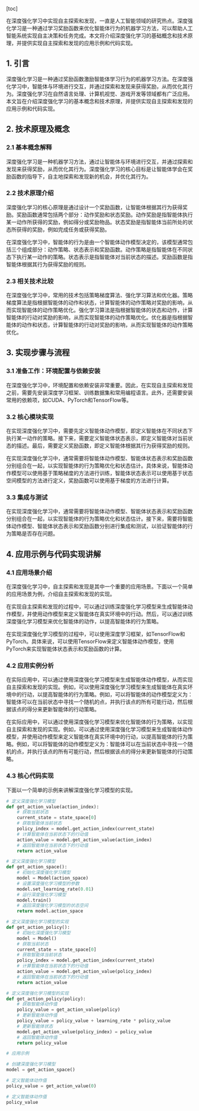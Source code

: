 
[toc]                    
                
                
在深度强化学习中实现自主探索和发现，一直是人工智能领域的研究热点。深度强化学习是一种通过学习奖励函数来优化智能体行为的机器学习方法，可以帮助人工智能系统实现自主决策和任务完成。本文将介绍深度强化学习的基础概念和技术原理，并提供实现自主探索和发现的应用示例和代码实现。

## 1. 引言

深度强化学习是一种通过奖励函数激励智能体学习行为的机器学习方法。在深度强化学习中，智能体与环境进行交互，并通过探索和发现来获得奖励，从而优化其行为。深度强化学习在自然语言处理、计算机视觉、游戏开发等领域都有广泛应用。本文旨在介绍深度强化学习的基本概念和技术原理，并提供实现自主探索和发现的应用示例和代码实现。

## 2. 技术原理及概念

### 2.1 基本概念解释

深度强化学习是一种机器学习方法，通过让智能体与环境进行交互，并通过探索和发现来获得奖励，从而优化其行为。深度强化学习的核心目标是让智能体学会在奖励函数的指导下，自主地探索和发现新的机会，并优化其行为。

### 2.2 技术原理介绍

深度强化学习的核心原理是通过设计一个奖励函数，让智能体根据其行为获得奖励。奖励函数通常包括两个部分：动作奖励和状态奖励。动作奖励是指智能体执行某一动作所获得的奖励，例如得分或奖励物品。状态奖励是指智能体当前所处的状态所获得的奖励，例如完成任务或获得奖励。

在深度强化学习中，智能体的行为是由一个智能体动作模型决定的，该模型通常包括三个组成部分：动作策略、状态表示和奖励函数。动作策略是指智能体在不同状态下执行某一动作的策略。状态表示是指智能体对当前状态的描述。奖励函数是指智能体根据其行为获得奖励的规则。

### 2.3 相关技术比较

在深度强化学习中，常用的技术包括策略梯度算法、强化学习算法和优化器。策略梯度算法是指根据智能体的动作和状态，计算智能体的动作策略对奖励的影响，从而实现智能体的动作策略优化。强化学习算法是指根据智能体的状态和动作，计算智能体的行动对奖励的影响，从而实现智能体的动作策略优化。优化器是指根据智能体的动作和状态，计算智能体的行动对奖励的影响，从而实现智能体的动作策略优化。

## 3. 实现步骤与流程

### 3.1 准备工作：环境配置与依赖安装

在深度强化学习中，环境配置和依赖安装非常重要。因此，在实现自主探索和发现之前，需要先安装深度学习框架、训练数据集和常用编程语言。此外，还需要安装常用的依赖项，如CUDA、PyTorch和TensorFlow等。

### 3.2 核心模块实现

在实现深度强化学习中，需要先定义智能体动作模型，即定义智能体在不同状态下执行某一动作的策略。接下来，需要定义智能体状态表示，即定义智能体对当前状态的描述。最后，需要定义奖励函数，即定义智能体根据其行为获得奖励的规则。

在实现深度强化学习中，通常需要将智能体动作模型、智能体状态表示和奖励函数分别组合在一起，以实现智能体的行为策略优化和状态估计。具体来说，智能体动作模型可以使用基于策略梯度的方法进行训练，智能体状态表示可以使用基于状态空间模型的方法进行定义，奖励函数可以使用基于梯度的方法进行计算。

### 3.3 集成与测试

在实现深度强化学习中，通常需要将智能体动作模型、智能体状态表示和奖励函数分别组合在一起，以实现智能体的行为策略优化和状态估计。接下来，需要将智能体动作模型、智能体状态表示和奖励函数分别进行集成和测试，以验证智能体的行为策略是否存在问题。

## 4. 应用示例与代码实现讲解

### 4.1 应用场景介绍

在深度强化学习中，自主探索和发现是其中一个重要的应用场景。下面以一个简单的应用场景为例，介绍自主探索和发现的实现。

在实现自主探索和发现的过程中，可以通过训练深度强化学习模型来生成智能体动作模型，并使用动作模型来定义智能体在真实环境中的行动。然后，可以通过训练深度强化学习模型来优化智能体的动作，以提高智能体的行为策略。

在实现深度强化学习模型的过程中，可以使用深度学习框架，如TensorFlow和PyTorch。具体来说，可以使用TensorFlow来定义智能体动作模型，使用PyTorch来实现智能体状态表示和奖励函数的计算。

### 4.2 应用实例分析

在实际应用中，可以通过使用深度强化学习模型来生成智能体动作模型，从而实现自主探索和发现的实现。例如，可以使用深度强化学习模型来生成智能体在真实环境中的行动，以提高智能体的行为策略。例如，可以将智能体的动作模型定义为：智能体可以在当前状态中寻找一个随机的点，并执行该点的所有可能行动，然后根据该点的得分来更新智能体的行动策略。

在实际应用中，可以通过使用深度强化学习模型来优化智能体的行为策略，以实现自主探索和发现的实现。例如，可以通过使用深度强化学习模型来生成智能体动作模型，并使用动作模型来定义智能体在真实环境中的行动，以提高智能体的行为策略。例如，可以将智能体的动作模型定义为：智能体可以在当前状态中寻找一个随机的点，并执行该点的所有可能行动，然后根据该点的得分来更新智能体的行动策略。

### 4.3 核心代码实现

下面以一个简单的示例来讲解深度强化学习模型的实现。

```python
# 定义深度强化学习模型
def get_action_value(action_index):
    # 获取当前状态
    current_state = state_space[0]
    # 获取智能体当前状态
    policy_index = model.get_action_index(current_state)
    # 计算智能体在当前状态下的行动值
    action_value = model.get_action_value(action_index)
    # 返回智能体在当前状态下的行动值
    return action_value

# 定义深度强化学习模型
def get_action_space():
    # 初始化深度强化学习模型
    model = Model(action_space)
    # 设置深度强化学习模型的参数
    model.set_learning_rate(0.01)
    # 运行深度强化学习模型
    model.train()
    # 返回深度强化学习模型的状态空间
    return model.action_space

# 定义深度强化学习模型的实现
def get_action_policy():
    # 初始化深度强化学习模型
    model = Model()
    # 获取当前状态
    current_state = state_space[0]
    # 获取智能体当前状态
    policy_index = model.get_action_index(current_state)
    # 计算智能体在当前状态下的行动值
    action_value = model.get_action_value(policy_index)
    # 返回智能体在当前状态下的行动值
    return action_value

# 定义深度强化学习模型的实现
def get_action_policy(policy):
    # 获取智能体动作值
    policy_value = get_action_value(policy)
    # 更新智能体动作值
    policy_value = policy_value + learning_rate * policy_value
    # 更新智能体状态
    model.get_action_value(policy_index) = policy_value
    # 返回智能体动作值
    return policy_value

# 应用示例

# 创建深度强化学习模型
model = get_action_space()

# 定义智能体动作值
policy_value = get_action_value(0)

# 定义智能体动作值
policy_value

